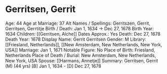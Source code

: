 # Gerritsen, Gerrit

Age: 44
Age at Marriage: 37
Alt Names / Spellings: Gerritszen, Gerrit, Gerritsen, Gerrtitje
Birth / Death: Jan 1, 1634 → Dec 27, 1678
Birth Year: 1634
Children: [[Gerritsen, Alche]]
Dates Approx.: Yes
Death: Dec 27, 1678
Death Year: 1678
Display Name: Gerrit Gerritsen
Gender: M
Library: [[Friesland, Netherlands]], [[New Amsterdam, New Netherlands, New York, USA]]
Marriage: Jan 1, 1671
Notable Figure: No
Place of Birth: Friesland, Netherlands
Place of Death / Burial: New Amsterdam, New Netherlands, New York, USA
Spouse: [[Harmans, Annetje]]
Summary: Gerritsen, Gerrit (M) (44 yrs)
[B] Jan 1, 1634 - [D] Dec 27, 1678